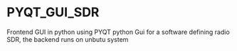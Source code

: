 # PYQT_GUI_SDR
Frontend GUI in python using PYQT
python Gui for a software defining radio SDR, the backend runs on unbutu system  
